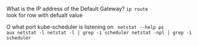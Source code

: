 

What is the IP address of the Default Gateway?
`ip route`  
look for row with defualt value

O what port kube-scheduler is listening on
<code>
netstat --help
ps aux
netstat -l
netstat -l | grep -i scheduler
netstat -npl | grep -i scheduler
</code>